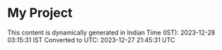 # My Project

This content is dynamically generated in Indian Time (IST): 2023-12-28 03:15:31 IST
Converted to UTC: 2023-12-27 21:45:31 UTC
